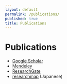 ```yaml
---
layout: default
permalink: /publications/
published: true
title: Publications
---
```


# Publications

* [Google Scholar](https://scholar.google.co.jp/citations?user=Tkhld1sAAAAJ&hl=en)
* [Mendeley](https://www.mendeley.com/profiles/hong-chen3/)
* [ResearchGate](https://www.researchgate.net/profile/Hong_Chen18)
* [researchmap](https://researchmap.jp/hchen/) (Japanese)
